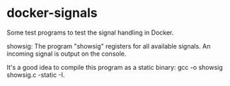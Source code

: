 # docker-signals

Some test programs to test the signal handling in Docker.

showsig:
The program "showsig" registers for all available signals. An incoming signal is output on the console.

It's a good idea to compile this program as a static binary:
gcc -o showsig showsig.c -static -I.

